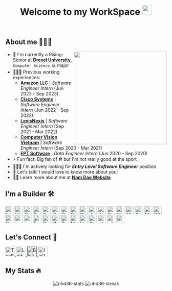 <h1 align="center">Welcome to my WorkSpace <img src="https://i.pinimg.com/originals/c8/aa/ba/c8aaba17c72d3b373a7b31806696e091.gif" width="30px" height="30px"></h1>

</br>

## About me 👨🏻‍💻

<img src="https://i.pinimg.com/originals/59/87/1c/59871c7fb4ca4d906e9ef1f4566cd378.gif" height="290px" align="right">

- 🏫 I'm currently a Rising-Senior at **[Drexel University](https://drexel.edu/)**, `Computer Science 💻` major
- 👨🏻‍🚀 Previous working experiences:
  - **[Amazon LLC](https://www.amazon.com/stores/page/D6F82882-7DA9-447B-A975-8031ED75D013)** | *Software Engineer Intern* (Jun 2023 - Sep 2023)
  - **[Cisco Systems](https://www.cisco.com/)** | *Software Engineer Intern* (Jun 2022 - Sep 2022)
  - **[LexisNexis](https://www.lexisnexis.com/en-us/gateway.page)** | *Software Engineer Intern* (Sep 2021 - Mar 2022)
  - **[Computer Vision Vietnam](https://www.computervision.com.vn/)** | *Software Engineer Intern* (Sep 2020 - Mar 2021)
  - **[FPT Software](https://fptsoftware.com/)** | *Data Engineer Intern* (Jun 2020 - Sep 2020)
- ⚡ Fun fact: Big fan of ⚽️ but I'm not really good at the sport
- 👨🏻‍💻 I'm actively looking for ***Entry Level Software Engineer*** position
- 💬 Let's talk! I would love to know more about you!
- 🙋‍♂️ Learn more about me at **[Nam Dao Website](https://nhd36.github.io/portfolio)**


## I'm a Builder 🛠️

<p>
<img alt="Linux" src="https://img.shields.io/badge/Linux-FCC624?style=for-the-badge&logo=linux&logoColor=black" height="25px">
<img alt="Ubuntu" src="https://img.shields.io/badge/Ubuntu-E95420?style=for-the-badge&logo=ubuntu&logoColor=white" height="25px">
<img alt="Golang" src="https://img.shields.io/badge/Go-00ADD8?style=for-the-badge&logo=go&logoColor=white" height="25px">
<img alt="Dart" src="https://img.shields.io/badge/Dart-0175C2?style=for-the-badge&logo=dart&logoColor=white" height="25px">
<img alt="Spring" src="https://img.shields.io/badge/Spring-6DB33F?style=for-the-badge&logo=spring&logoColor=white" height="25px">
<img alt="Flask" src="https://img.shields.io/badge/Flask-000000?style=for-the-badge&logo=flask&logoColor=white" height="25px">
<img alt="Flutter" src="https://img.shields.io/badge/Flutter-02569B?style=for-the-badge&logo=flutter&logoColor=white" height="25px">
<img alt="DJango" src="https://img.shields.io/badge/Django-092E20?style=for-the-badge&logo=django&logoColor=white" height="25px">
<img alt="Shell" src="https://img.shields.io/badge/Shell_Script-121011?style=for-the-badge&logo=gnu-bash&logoColor=white" height="25px">
<img alt="Javascript" src="https://img.shields.io/badge/JavaScript-323330?style=for-the-badge&logo=javascript&logoColor=F7DF1E"  height="25px"/>
<img alt="Java" src="https://img.shields.io/badge/Java-ED8B00?style=for-the-badge&logo=openjdk&logoColor=white" height="25px">
<img alt="React" src="https://img.shields.io/badge/React-20232A?style=for-the-badge&logo=react&logoColor=61DAFB" height="25px"/>
<img alt="NextJs" src="https://img.shields.io/badge/Next-black?style=for-the-badge&logo=next.js&logoColor=white" height="25px"/>
<img alt="MongoDB" src="https://img.shields.io/badge/-MongoDB-13aa52?style=flat-square&logo=mongodb&logoColor=white"  height="25px"/>
<img alt="PostgreSQL" src="https://img.shields.io/badge/PostgreSQL-316192?style=for-the-badge&logo=postgresql&logoColor=white" height="25px">
<img alt="MySQL" src="https://img.shields.io/badge/MySQL-00000F?style=for-the-badge&logo=mysql&logoColor=white" height="25px">
<img alt="SQLite" src="https://img.shields.io/badge/SQLite-07405E?style=for-the-badge&logo=sqlite&logoColor=white" height="25px">
<img alt="Nodejs" src="https://img.shields.io/badge/-Nodejs-43853d?style=flat-square&logo=Node.js&logoColor=white"  height="25px"/>
<img alt="npm" src="https://img.shields.io/badge/NPM-%23000000.svg?style=for-the-badge&logo=npm&logoColor=white" height="25px"/>
<img alt="redux" src="https://img.shields.io/badge/-Redux-764ABC?style=flat-square&logo=redux&logoColor=white" height="25px"/>
 <img alt="Express" src="https://img.shields.io/badge/express.js-%23404d59.svg?style=for-the-badge&logo=express&logoColor=%2361DAFB" height="25px"/>
<img alt="Bootstrap" src="https://img.shields.io/badge/Bootstrap-563D7C?style=for-the-badge&logo=bootstrap&logoColor=white" height="25px"/>
<img alt="Material UI" src="https://img.shields.io/badge/Material--UI-0081CB?style=for-the-badge&logo=material-ui&logoColor=white" height="25px"/>
<img alt="Python" src="https://img.shields.io/badge/Python-3776AB?style=for-the-badge&logo=python&logoColor=white" height="25px"/>
<img alt="Markdown" src="https://img.shields.io/badge/Markdown-000000?style=for-the-badge&logo=markdown&logoColor=white"  height="25px"/>
<img alt="html5" src="https://img.shields.io/badge/HTML5-E34F26?style=for-the-badge&logo=html5&logoColor=white" height="25px"/>
<img alt="Css3" src="https://img.shields.io/badge/CSS3-1572B6?style=for-the-badge&logo=css3&logoColor=white" height="25px"/>
<img alt="git" src="https://img.shields.io/badge/-Git-F05032?style=flat-square&logo=git&logoColor=white" height="25px"/>
 <img alt="github actions" src="https://img.shields.io/badge/-Github_Actions-2088FF?style=flat-square&logo=github-actions&logoColor=white" height="25px"/>
 <img alt="postman" src="https://img.shields.io/badge/-Postman-00C7B7?style=flat-square&logo=postman&logoColor=white" height="25px"/>
</p>

## Let's Connect 🤝
<p>
<a href="https://www.facebook.com/profile.php?id=100009633471586" target="_blank">
    <img alt="Twitter" src="https://img.shields.io/badge/Facebook-1877F2?style=for-the-badge&logo=facebook&logoColor=white"  height="30px"/>
</a> 
<a href="https://www.linkedin.com/in/nhd36/" target="_blank">
    <img alt="LinkedIn" src="https://img.shields.io/badge/linkedin-%230077B5.svg?&style=for-the-badge&logo=linkedin&logoColor=white"  height="30px"/>
</a> 
<a href="" target="_blank">
    <img alt="Blog" src="https://img.shields.io/badge/Twitter-1DA1F2?style=for-the-badge&logo=twitter&logoColor=white"  height="30px"/>
</a> 
<a href="https://www.instagram.com/__unclenam__/" target="_blank">
    <img alt="Instagram" src="https://img.shields.io/badge/Instagram-E4405F?style=for-the-badge&logo=instagram&logoColor=white"  height="30px"/>
</a>
</p>

## My Stats :fire:

<div align="center">
    <img align="center" src="https://github-readme-stats-anuraghazra1.vercel.app/api?username=nhd36&show_icons=true" alt="nhd36-stats">
    <img align="center" src="https://github-readme-streak-stats.herokuapp.com/?user=nhd36" alt="nhd36-streak" />
</div>